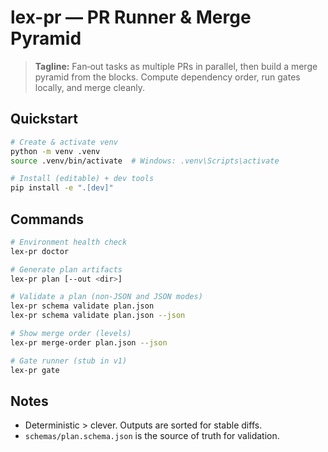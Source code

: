 # lex-pr — PR Runner & Merge Pyramid

> **Tagline:** Fan‑out tasks as multiple PRs in parallel, then build a merge pyramid from the blocks. Compute dependency order, run gates locally, and merge cleanly.

## Quickstart

```bash
# Create & activate venv
python -m venv .venv
source .venv/bin/activate  # Windows: .venv\Scripts\activate

# Install (editable) + dev tools
pip install -e ".[dev]"
```

## Commands

```bash
# Environment health check
lex-pr doctor

# Generate plan artifacts
lex-pr plan [--out <dir>]

# Validate a plan (non-JSON and JSON modes)
lex-pr schema validate plan.json
lex-pr schema validate plan.json --json

# Show merge order (levels)
lex-pr merge-order plan.json --json

# Gate runner (stub in v1)
lex-pr gate
```

## Notes
- Deterministic > clever. Outputs are sorted for stable diffs.
- `schemas/plan.schema.json` is the source of truth for validation.